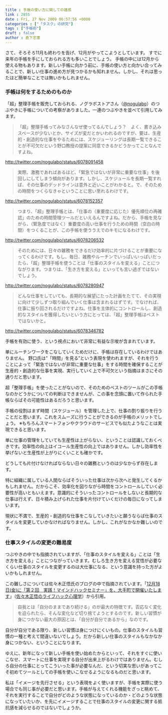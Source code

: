 ```yaml
---
title : 手帳の使い方に関しての雑感
link : 2855
date : Fri, 27 Nov 2009 06:57:56 +0000
categories : ["「タスク」の研究"]
tags : ["手帳術"]
draft : false
author : 倉下忠憲
---
```


さて、そろそろ11月も終わりを告げ、12月がやってこようとしています。
すでに来年の手帳を手にしておられる方も多いことでしょう。
手帳の中には12月から使える物もあります。新しい手帳に向かう前に、手帳の使い方と向かい合ってみることで、新しい仕事の進め方が見つかるかも知れません。しかし、それは思ったほど簡単なことでは無いかもしれません。


<h3>手帳は何をするためのものか</h3>
「超」整理手帳を販売しておられる、ノグラボストアさん（<a href="http://twitter.com/nogulabo">@nogulabo</a>）のつぶやきに手帳についての考察がありました。一連のつぶやきを並べて引用してみます。



<blockquote>「超」整理手帳ってみなさんなぜ使ってるんでしょう？　よく、書き込みスペースが少ないとか、サイズが変だとかいわれるのですが、要は、生産的・創造的な仕事をやるためには、スケジューリングは長期一覧できることが不可欠だという野口教授の提案に同意できるかどうかってことなんですよね。   
</blockquote>
<a href="http://twitter.com/nogulabo/status/6078091458">http://twitter.com/nogulabo/status/6078091458</a>



<blockquote>実際、激務であればあるほど、「緊急ではないが非常に重要な仕事」を後回しにしてしまう傾向があります。しかし、スケジュールを長期一覧すれば、その仕事のデッドラインは意外と近いことがわかると。で、そのための時間をつくらなきゃということに思い至れるわけです。</blockquote>
<a href="http://twitter.com/nogulabo/status/6078152357">http://twitter.com/nogulabo/status/6078152357</a>




<blockquote>つまり、「超」整理手帳とは、「仕事の（重要度に応じた）優先順位の再確認」のための時間管理ツールだといえるんですよね。だから、手帳を見ながら、（緊急度ではなく）重要度の高い仕事を行うための時間（空白の時間）をつくることが、この手帳を使ううえでのキモになるわけです。</blockquote>
<a href="http://twitter.com/nogulabo/status/6078206532">http://twitter.com/nogulabo/status/6078206532</a>




<blockquote>そのためには、日々の雑務をできるだけ効率的に片づけることが重要になってくるわけです。もし、毎日、雑務やルーチンでいっぱいいっぱいだったら、「超」整理手帳を使うことは「仕事のスタイルを変える」ことにつながります。つまりは、「生き方を変える」といっても言い過ぎではないでしょう。</blockquote>
<a href="http://twitter.com/nogulabo/status/6078280947">http://twitter.com/nogulabo/status/6078280947
</a>



<blockquote>どんな仕事をしていても、長期的な展望にたった計画をたてて、その実現に向けて少しずつ取り組んでいく仕事は含まれるはずです。でなければ、仕事に振り回されるだけですよね。仕事を主体的にコントロールし、創造的なスタイルを獲得したいという方にとっては、「超」整理手帳はベストではないかと。</blockquote>
<a href="http://twitter.com/nogulabo/status/6078346782">http://twitter.com/nogulabo/status/6078346782</a>


手帳を有効に使う、という視点において非常に有益な示唆が含まれています。

単にルーチンワークをこなしていくためだけに、手帳は存在しているわけではありません。
野口氏は”「時間」を見る”という表現を使われますが、それを行うことによって「緊急ではないが非常に重要な仕事」をする時間を確保することが生産的・創造的な仕事を実現、実行していく上で不可欠という指摘はまさにその通りだと思います。

超「整理手帳」を使ったことがないので、そのためのベストのツールがこの手帳なのかどうかについての判断はできませんが、この事を念頭に置いて作られた手帳ならばその可能性はあるだろうと思います。

手帳の役割はまず時間（スケジュール）を管理した上で、仕事の割り振りを行うことだと思います。これをスムーズに行うことができるのが手帳のメリットでしょう。
※もちろんスマートフォンやクラウドのサービスでも似たようなことは実現できると思います。

単に仕事の管理をしていても生産性は上がらない、ということは認識しておくべきです。効率性の向上はイコール生産性の向上ではありません。しかし効率性を挙げないと生産性が上がりにくいことも確かです。

どうしても片付けなければならない日々の雑務というのは少なからず存在します。

特に組織に属している人間ならばそういった仕事は次から次へと発生してくるかもしれません。だからこそ、効率化を図りながら時間をコントロールしていく必要性が高いともいえます。意識的にそういったコントロールをしないと長期的な仕事は行えず、日々積み上げられた仕事を片付けていくだけの毎日になってしまいます。

現状に不満で、生産的・創造的な仕事をこなしていきたいと願うならば仕事のスタイルを変更していかなければなりません。しかし、これがなかなか難しいのです。

<h3>仕事スタイルの変更の難易度</h3>
つぶやきの中でも指摘されていますが、「仕事のスタイルを変える」ことは「生き方を変える」ことにつながっていきます。むしろ生き方を変える覚悟が必要なくらい仕事のスタイルを変更するのは大仕事になる、という意識を持った方がよいかもしれません。

この難しさについては佐々木正悟氏のブログの中で指摘されています。「<a href="http://www.mindhacks.jp/2009/11/post-1091">12月18日(金)に「第２回　実践！マインドハックセミナー」を、大手町で開催いたします</a>」（<a href="http://www.mindhacks.jp/">佐々木正悟のライフハック心理学</a>）から引用。



<blockquote>自我とは「自分のままであり続ける」のが最大の特徴です。否応なく変化を迫られたら、そんな変化など切り捨てようとするのです。新しい習慣が身につかない最大の原因とは、「自分が自分であるから」なのです。
</blockquote>


自分が自分である限り、新しい習慣は身につけにくいもの。仕事のスタイルも習慣の一種と考えて間違いないでしょう。だから新しい仕事のスタイルもなかなか身につかない、ということになります。

ゆえに、新年になって新しい手帳を使い始めたからといって、それをすぐに使いこなせ、スマートに仕事を実現する自分が出来上がるわけではありません。むしろ自分の仕事にとってこういった事が必要なんだ、という切実な思いがあってこそ初めてツールとしての手帳を使いこなせるようになるものだと思います。

私は「イメージを先行させる」という表現をよく使いますが、手帳を実際に使う場合でも同じ事が必要だと思います。手帳が与えてくれる機能をざっと眺めて、それを実行することで自分がどのような状態になっているのか・どのような状態になっていたいか、を先にイメージすることで仕事のスタイルの変更に関する抵抗感を減らせるのではないでしょうか。
